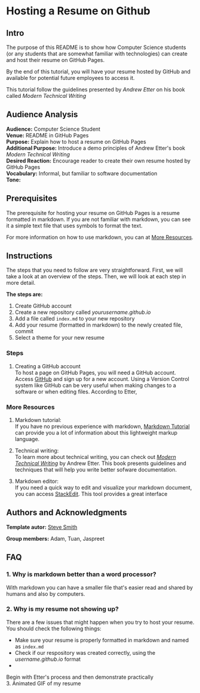 # Hosting a Resume on Github

## Intro
The purpose of this README is to show how Computer Science students (or any students that are somewhat familiar with technologies) can create and host their resume on GitHub Pages. 

By the end of this tutorial, you will have your resume hosted by GitHub and available for potential future employees to access it.

This tutorial follow the guidelines presented by _Andrew Etter_ on his book called _Modern Technical Writing_

## Audience Analysis

**Audience:** Computer Science Student  
**Venue:** README in GitHub Pages  
**Purpose:** Explain how to host a resume on GitHub Pages  
**Additional Purpose:** Introduce a demo principles of Andrew Etter's book _Modern Technical Writing_  
**Desired Reaction:** Encourage reader to create their own resume hosted by GitHub Pages  
**Vocabulary:** Informal, but familiar to software documentation  
**Tone:** <TODO>

## Prerequisites

The prerequisite for hosting your resume on GitHub Pages is a resume formatted in markdown. If you are not familiar with markdown, you can see it a simple text file that uses symbols to format the text.   

For more information on how to use markdown, you can at [More Resources](#more-resources).  

## Instructions

The steps that you need to follow are very straightforward. First, we will take a look at an overview of the steps. Then, we will look at each step in more detail.

**The steps are:**  
1. Create GitHub account
2. Create a new repository called _yourusername.github.io_
3. Add a file called `index.md` to your new repository
4. Add your resume (formatted in markdown) to the newly created file, commit
5. Select a theme for your new resume

### Steps
1. Creating a GitHub account  
To host a page on GitHub Pages, you will need a GitHub account. Access [GitHub](github.com) and sign up for a new account. Using a Version Control system like GitHub can be very useful when making changes to a software or when editing files. According to Etter, 


### More Resources
1. Markdown tutorial:  
If you have no previous experience with markdown, [Markdown Tutorial](https://www.markdowntutorial.com) can provide you a lot of information about this lightweight markup language.

2. Technical writing:  
To learn more about technical writing, you can check out [_Modern Technical Writing_](https://www.amazon.ca/Modern-Technical-Writing-Introduction-Documentation-ebook/dp/B01A2QL9SS) by Andrew Etter. This book presents guidelines and techniques that will help you write better sofware documentation.

3. Markdown editor:  
If you need a quick way to edit and visualize your markdown document, you can access [StackEdit](https://stackedit.io/). This tool provides a great interface <TODO>


## Authors and Acknowledgments

**Template autor:** [Steve Smith](https://github.com/orderedlist)  

**Group members:** Adam, Tuan, Jaspreet


## FAQ

### 1. Why is markdown better than a word processor?  
With markdown you can have a smaller file that's easier read and shared by humans and also by computers. <TODO>

### 2. Why is my resume not showing up?  
There are a few issues that might happen when you try to host your resume. You should check the following things:
- Make sure your resume is properly formatted in markdown and named as `index.md`
- Check if our respository was created correctly, using the _username.github.io_ format
- <TODO>




Begin with Etter's process and then demonstrate practically  
3. Animated GIF of my resume